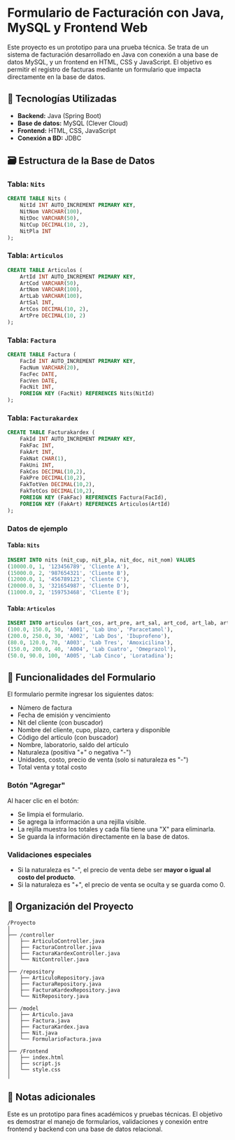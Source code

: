 
# Formulario de Facturación con Java, MySQL y Frontend Web

Este proyecto es un prototipo para una prueba técnica. Se trata de un sistema de facturación desarrollado en Java con conexión a una base de datos MySQL, y un frontend en HTML, CSS y JavaScript. El objetivo es permitir el registro de facturas mediante un formulario que impacta directamente en la base de datos.

## 🧰 Tecnologías Utilizadas

- **Backend:** Java (Spring Boot)
- **Base de datos:** MySQL (Clever Cloud)
- **Frontend:** HTML, CSS, JavaScript
- **Conexión a BD:** JDBC

## 🗃️ Estructura de la Base de Datos

### Tabla: `Nits`
```sql
CREATE TABLE Nits (
    NitId INT AUTO_INCREMENT PRIMARY KEY,
    NitNom VARCHAR(100),
    NitDoc VARCHAR(50),
    NitCup DECIMAL(10, 2),
    NitPla INT
);
```

### Tabla: `Articulos`
```sql
CREATE TABLE Articulos (
    ArtId INT AUTO_INCREMENT PRIMARY KEY,
    ArtCod VARCHAR(50),
    ArtNom VARCHAR(100),
    ArtLab VARCHAR(100),
    ArtSal INT,
    ArtCos DECIMAL(10, 2),
    ArtPre DECIMAL(10, 2)
);
```

### Tabla: `Factura`
```sql
CREATE TABLE Factura (
    FacId INT AUTO_INCREMENT PRIMARY KEY,
    FacNum VARCHAR(20),
    FacFec DATE,
    FacVen DATE,
    FacNit INT,
    FOREIGN KEY (FacNit) REFERENCES Nits(NitId)
);
```

### Tabla: `Facturakardex`
```sql
CREATE TABLE Facturakardex (
    FakId INT AUTO_INCREMENT PRIMARY KEY,
    FakFac INT,
    FakArt INT,
    FakNat CHAR(1),
    FakUni INT,
    FakCos DECIMAL(10,2),
    FakPre DECIMAL(10,2),
    FakTotVen DECIMAL(10,2),
    FakTotCos DECIMAL(10,2),
    FOREIGN KEY (FakFac) REFERENCES Factura(FacId),
    FOREIGN KEY (FakArt) REFERENCES Articulos(ArtId)
);
```

### Datos de ejemplo

#### Tabla: `Nits`
```sql
INSERT INTO nits (nit_cup, nit_pla, nit_doc, nit_nom) VALUES
(10000.0, 1, '123456789', 'Cliente A'),
(15000.0, 2, '987654321', 'Cliente B'),
(12000.0, 1, '456789123', 'Cliente C'),
(20000.0, 3, '321654987', 'Cliente D'),
(11000.0, 2, '159753468', 'Cliente E');
```

#### Tabla: `Articulos`
```sql
INSERT INTO articulos (art_cos, art_pre, art_sal, art_cod, art_lab, art_nom) VALUES
(100.0, 150.0, 50, 'A001', 'Lab Uno', 'Paracetamol'),
(200.0, 250.0, 30, 'A002', 'Lab Dos', 'Ibuprofeno'),
(80.0, 120.0, 70, 'A003', 'Lab Tres', 'Amoxicilina'),
(150.0, 200.0, 40, 'A004', 'Lab Cuatro', 'Omeprazol'),
(50.0, 90.0, 100, 'A005', 'Lab Cinco', 'Loratadina');
```

## 🧾 Funcionalidades del Formulario

El formulario permite ingresar los siguientes datos:

- Número de factura
- Fecha de emisión y vencimiento
- Nit del cliente (con buscador)
- Nombre del cliente, cupo, plazo, cartera y disponible
- Código del artículo (con buscador)
- Nombre, laboratorio, saldo del artículo
- Naturaleza (positiva "+" o negativa "-")
- Unidades, costo, precio de venta (solo si naturaleza es "-")
- Total venta y total costo

### Botón "Agregar"

Al hacer clic en el botón:

- Se limpia el formulario.
- Se agrega la información a una rejilla visible.
- La rejilla muestra los totales y cada fila tiene una "X" para eliminarla.
- Se guarda la información directamente en la base de datos.

### Validaciones especiales

- Si la naturaleza es "-", el precio de venta debe ser **mayor o igual al costo del producto**.
- Si la naturaleza es "+", el precio de venta se oculta y se guarda como 0.

## 📂 Organización del Proyecto

```
/Proyecto
│
├── /controller
│   ├── ArticuloController.java
│   ├── FacturaController.java
│   ├── FacturaKardexController.java
│   └── NitController.java
│
├── /repository
│   ├── ArticuloRepository.java
│   ├── FacturaRepository.java
│   ├── FacturaKardexRepository.java
│   └── NitRepository.java
│
├── /model
│   ├── Articulo.java
│   ├── Factura.java
│   ├── FacturaKardex.java
│   ├── Nit.java
│   └── FormularioFactura.java
│
├── /Frontend
│   ├── index.html
│   ├── script.js
│   └── style.css
│
```

## 🧪 Notas adicionales

Este es un prototipo para fines académicos y pruebas técnicas. El objetivo es demostrar el manejo de formularios, validaciones y conexión entre frontend y backend con una base de datos relacional.
